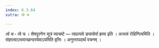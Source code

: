 ```yaml
---
index: 6.3.64
sutra: त्वे च

---
```

_त्वे च_ - त्वे च । शेषपूरणेन सूत्रं व्याचष्टे — त्वप्रत्यये ङ्यापोर्वा ह्रस्व इति । अजत्वं रोहिणित्वमिति । संज्ञात्वाऽभावाच्छन्दस्येवाऽयमिति वृत्तिः । अनुत्तरपदार्थं वचनम् ।